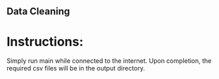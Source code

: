 ## Data Cleaning

# Instructions:

Simply run main while connected to the internet.  Upon completion, the required csv files will be in the output directory.
